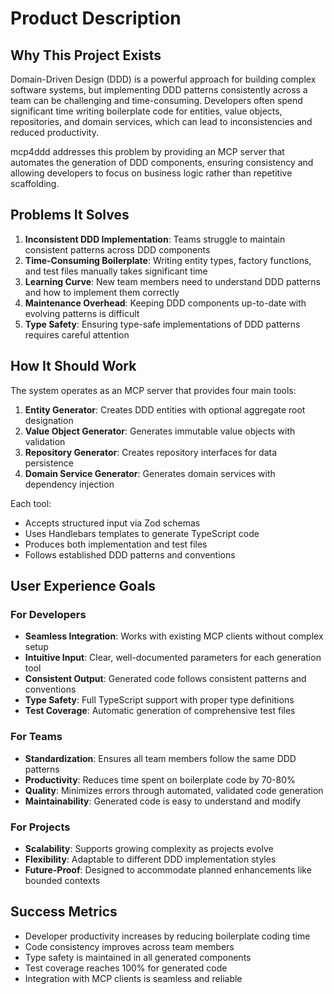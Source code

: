 # Product Description

## Why This Project Exists

Domain-Driven Design (DDD) is a powerful approach for building complex software systems, but implementing DDD patterns consistently across a team can be challenging and time-consuming. Developers often spend significant time writing boilerplate code for entities, value objects, repositories, and domain services, which can lead to inconsistencies and reduced productivity.

mcp4ddd addresses this problem by providing an MCP server that automates the generation of DDD components, ensuring consistency and allowing developers to focus on business logic rather than repetitive scaffolding.

## Problems It Solves

1. **Inconsistent DDD Implementation**: Teams struggle to maintain consistent patterns across DDD components
2. **Time-Consuming Boilerplate**: Writing entity types, factory functions, and test files manually takes significant time
3. **Learning Curve**: New team members need to understand DDD patterns and how to implement them correctly
4. **Maintenance Overhead**: Keeping DDD components up-to-date with evolving patterns is difficult
5. **Type Safety**: Ensuring type-safe implementations of DDD patterns requires careful attention

## How It Should Work

The system operates as an MCP server that provides four main tools:

1. **Entity Generator**: Creates DDD entities with optional aggregate root designation
2. **Value Object Generator**: Generates immutable value objects with validation
3. **Repository Generator**: Creates repository interfaces for data persistence
4. **Domain Service Generator**: Generates domain services with dependency injection

Each tool:
- Accepts structured input via Zod schemas
- Uses Handlebars templates to generate TypeScript code
- Produces both implementation and test files
- Follows established DDD patterns and conventions

## User Experience Goals

### For Developers
- **Seamless Integration**: Works with existing MCP clients without complex setup
- **Intuitive Input**: Clear, well-documented parameters for each generation tool
- **Consistent Output**: Generated code follows consistent patterns and conventions
- **Type Safety**: Full TypeScript support with proper type definitions
- **Test Coverage**: Automatic generation of comprehensive test files

### For Teams
- **Standardization**: Ensures all team members follow the same DDD patterns
- **Productivity**: Reduces time spent on boilerplate code by 70-80%
- **Quality**: Minimizes errors through automated, validated code generation
- **Maintainability**: Generated code is easy to understand and modify

### For Projects
- **Scalability**: Supports growing complexity as projects evolve
- **Flexibility**: Adaptable to different DDD implementation styles
- **Future-Proof**: Designed to accommodate planned enhancements like bounded contexts

## Success Metrics

- Developer productivity increases by reducing boilerplate coding time
- Code consistency improves across team members
- Type safety is maintained in all generated components
- Test coverage reaches 100% for generated code
- Integration with MCP clients is seamless and reliable
